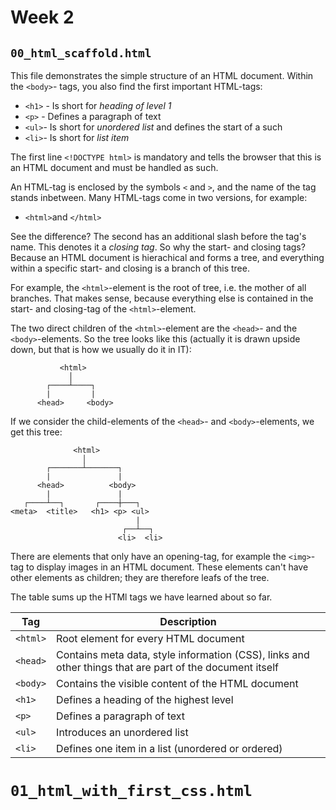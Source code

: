 # Week 2

## `00_html_scaffold.html`
This file demonstrates the simple structure of an HTML document. Within the `<body>`- tags, 
you also find the first important HTML-tags:

- `<h1>` - Is short for *heading of level 1*
- `<p>` - Defines a paragraph of text
- `<ul>`- Is short for *unordered list* and defines the start of a such
- `<li>`- Is short for *list item*


The first line `<!DOCTYPE html>` is mandatory and tells the browser that this is an HTML document and must be handled as such.

An HTML-tag is enclosed by the symbols `<` and `>`, and the name of the tag stands inbetween. Many HTML-tags come in two versions, for example:

- `<html>`and `</html>`

See the difference? The second has an additional slash before the tag's name. This denotes it a *closing tag*. So why the start- and closing tags? Because an HTML document is hierachical and forms a tree, and everything within a specific start- and closing is a branch of this tree.

For example, the `<html>`-element is the root of tree, i.e. the mother of all branches. That makes sense, because everything else is contained in the start- and closing-tag of the `<html>`-element.

The two direct children of the `<html>`-element are the `<head>`- and the `<body>`-elements. So the tree looks like this (actually it is drawn upside down, but that is how we usually do it in IT):

```
           <html>
             │
        ┌────┴────┐
        |         |
      <head>     <body>
```

If we consider the child-elements of the `<head>`- and `<body>`-elements, we get this tree:

```
              <html>
                │
        ┌───────┴───────┐
        |               |
      <head>          <body>
        |               |
   ┌────┴──┐       ┌────┼───┐
<meta>  <title>   <h1> <p> <ul>
                            |
                         ┌──┴──┐
                        <li>  <li>
```

There are elements that only have an opening-tag, for example the `<img>`-tag to display images in an HTML document. These elements can't have other elements as children; they are therefore leafs of the tree.

The table sums up the HTMl tags we have learned about so far.

| Tag | Description |
| --- | --- |
| `<html>` | Root element for every HTML document |
| `<head>` | Contains meta data, style information (CSS), links and other things that are part of the document itself |
| `<body>` | Contains the visible content of the HTML document |
| `<h1>` | Defines a heading of the highest level |
| `<p>` | Defines a paragraph of text |
| `<ul>` | Introduces an unordered list |
| `<li>` | Defines one item in a list (unordered or ordered) |

# `01_html_with_first_css.html`